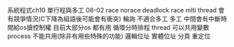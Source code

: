 系統程式ch10 單行程與多工
08-02 race norace deadlock
race mlti thread 會有競爭情況(C下降為組語後可能會有衝突)
輪詢 不適合多工
多工 中間會有中斷時間給os搶控制權 目前大部分os 都有用 循環分時排程
thread 可以共用變數 process 不能共用(除非有用些特殊的功能)
邏輯位址 實體位址 分頁 重定位